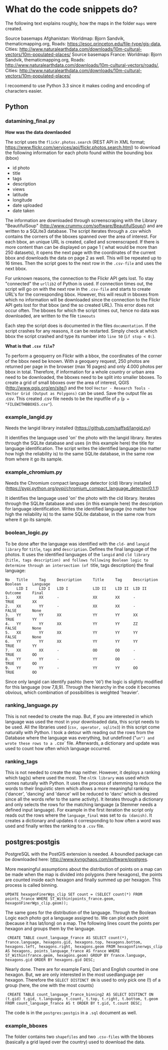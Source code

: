 <h1>What do the code snippets do?</h1>

The following text explains roughly, how the maps in the folder `maps` were created. 

Source basemaps Afghanistan:
Worldmap: Bjorn Sandvik, thematicmapping.org, Roads: https://esoc.princeton.edu/file-type/gis-data, Cities: http://www.naturalearthdata.com/downloads/10m-cultural-vectors/10m-populated-places/
Source basemaps France:
Worldmap: Bjorn Sandvik, thematicmapping.org, Roads: http://www.naturalearthdata.com/downloads/10m-cultural-vectors/roads/, Cities: http://www.naturalearthdata.com/downloads/10m-cultural-vectors/10m-populated-places/


I recoomend to use Python 3.3 since it makes coding and encoding of characters easier.

<h2>Python</h2>

<h3>datamining_final.py</h3>


**How was the data downlaoded**

The script uses the `flickr.photos.search` (REST API in XML format; https://www.flickr.com/services/api/flickr.photos.search.html) to download the following information for each photo found within the bounding box (bbox)

- id photo
- title
- tags
- description 
- views
- latitude
- longitude
- date uploaded
- date taken

The information are downloaded through screenscraping with the Library "BeautifulSoup" (http://www.crummy.com/software/BeautifulSoup/) and are written to a SQLite3 database.
The script iterates through a .csv which contains the corners of the bboxes spanned over the area of interest.
For each bbox, an unique URL is created, called and screenscraped. If there is more content than can be displayed on page 1 ( what would be more than 250 datasets), it opens the next page with the coordinates of the current bbox and downloads the data on page 2 as well. This will be repeated up to 16 times. Then the script goes to the next row in the `.csv-file` and uses the next bbox.

For unknown reasons, the connection to the Flickr API gets lost. To stay "connected" the `urllib2` of Python is used. If connection times out, the script will go on with the next row in the `.csv-file` and starts to create URL's for the corresponding bbox. 
However, this will result in bboxes from which no information will be downloaded since the connection to the Flickr API gets lost for that bbox (and the so created URL). This error does not occur often. The bboxes for which the script times out, hence no data was downloaded, are written to the file `timeouts` 

Each step the script does is documented in the files `documentation`. If the script crashes for any reasons, it can be restarted. Simply check at which bbox the script crashed and type its number into `line 50` (`if stop < 0:`). 

**What is that `.csv file`?**

To perform a geoquerry on Flickr with a bbox, the coordinates of the corner of the bbox need be known. 
With a geoquery request, 250 photos are returned per page in the browser (max 16 pages) and only 4.000 photos per bbox in total. Therefore, if information for a whole country or urban area need to be downloaded, the bboxes need to be split into smaller bboxes. 
To create a grid of small bboxes over the area of interest, QGIS (http://www.qgis.org/en/site/) and the tool `Vector - Research Tools - Vector Grid (Output as Polygons)` can be used. Save the output file as .csv.
This created .csv file needs to be the inputfile of `p` (`p = "FILEWITHBBOXES.csv"`).



<h3> example_langid.py</h3>
 

Needs the langid library installed (https://github.com/saffsd/langid.py)

It identifies the language used 'on' the photo with the langid library.
Iterates through the SQLite database and uses (in this example here) the title for language identification. The script writes the identified language (no matter how high the reliability is) to the same SQLite database, in the same row from where it go its sample.



<h3>example_chromium.py</h3>


Needs the Chromium compact language detector (cld) library installed (https://pypi.python.org/pypi/chromium_compact_language_detector/0.1.1)

It identifies the language used 'on' the photo with the cld library.
Iterates through the SQLite database and uses (in this example here) the description for language identification. Writes the identified language (no matter how high the reliability is) to the same SQLite database, in the same row from where it go its sample.



<h3>boolean_logic.py</h3>


To be done after the language was identified with the `cld-` and `langid library` for `title`, `tags` and `description`.
Defines the final language of the photos. It uses the identified languages of the `langid` and `cld library` (`title, tags description) and follows following Boolean logic to determine through an intersection (of `title, tags description) the final language:

    No   Title     Tag     Description     Title     Tag     Description     Boolean     Language
         LID I     LID I   LID I           LID II    LID II  LID II          Outcome     Final
    1.   XX        XX      -               XX        XX      -               TRUE        XX
    2.   XX        YY      -               XX        XX      -               FALSE       None
    3.   YY        YY      XX              YY        YY      XX              TRUE        YY
    4.   YY        YY      XX              YY        YY      ZZ              FALSE       None
    5.   XX        YY      XX              YY        YY      YY              FALSE       None
    6.   YY        YY      XX              YY        YY      YY              TRUE        YY
    7.   XX        XX      -               OO        OO      -               TRUE        OO
    8.   YY        YY      -               YY        OO      -               TRUE        OO
    9.   YY        YY      -               YY        YY      OO              TRUE        OO

Since only langid can identify pashto (here '`OO`') the logic is slightly modified for this language (row 7,8,9).
Through the hierarchy in the code it becomes obvious, which combination of possibilities is weighted 'heavier'. 



<h3>ranking_language.py</h3>


This is not needed to create the map. But, if you are interested in which language was used the most in your downloaded data, this script needs to be used. All the libraries used (`csv, operator, sqlite3`) in this script come naturally with Python.  I took a detour with reading out the rows from the Database where the language was everything, but undefined ("`un") and wrote these rows to a .`csv` file. Afterwards, a dictionary and update was used to count how often which language occurred. 



<h3>ranking_tags</h3>

This is not needed to create the map neither. However, it deploys a ranking which tag(s) where used the most. The `nltk library` was used which comes naturally with Python. It uses the process of stemming to reduce the words to their linguistic stem which allows a more meaningful ranking ('dancer', 'dancing' and 'dance' will be reduced to 'danc' which is desired since all the words refer to the same activity). It iterates through a dictionary and only selects the rows for the matching language (a Stemmer needs a defined input language). For example in the first iteration the script only reads out the rows where the `language_final` was set to `da (danish)`. It creates a dictionary and updates it corresponding to how often a word was used and finally writes the ranking to a `.csv` file. 



<h2>postgres:postgis</h2>

PostgreSQL with the PostGIS extension is needed. A boundled package can be downloaded here: http://www.kyngchaos.com/software/postgres.

More meaningful assumptions about the distribution of points on a map can be made when the map is divided into polygons (here hexagons), the points are counted inside each hexagon and finally summed up per hexagon. This process is called binning.

    UPDATE hexagonFinerWgs_clip SET count = (SELECT count(*) FROM points_france WHERE ST_Within(points_france.geom, hexagonFinerWgs_clip.geom));


The same goes for the distribution of the language. Through the Boolean Logic each photo got a language assigned to. We can plot each point (because it has lat/long) on a map. The following lines count the points per hexagon and groups them by the language.

     CREATE TABLE count_language_france AS SELECT count(*), france.language, hexagons.gid, hexagons.top, hexagons.bottom, hexagons.left, hexagons.right, hexagons.geom FROM hexagonfinerwgs_clip AS hexagons, points_language_france AS france WHERE ST_Within(france.geom, hexagons.geom) GROUP BY france.language, hexagons.gid ORDER BY hexagons.gid DESC;


Nearly done. There are for example Farsi, Dari and English counted in one hexagon. But, we are only interested in the most usedlanguage per hexagon. Therefore the `SELECT DISTINCT ON` is used to only pick one (!) of a group (here, the one with the most counts)

     CREATE TABLE count_language_france_binning2 AS SELECT DISTINCT ON (t.gid) t.gid, t.language, t.count, t.top, t.right, t.bottom, t.geom FROM count_language_france AS t ORDER BY t.gid, t.count DESC;


The code is in the `postgres:postgis` in a `.sql` document as well. 



<h3>example_bboxes</h3>

The folder contains two `shapefiles` and two `.csv-files` with the bboxes (basically a grid layed over the country) used to download the data. 
